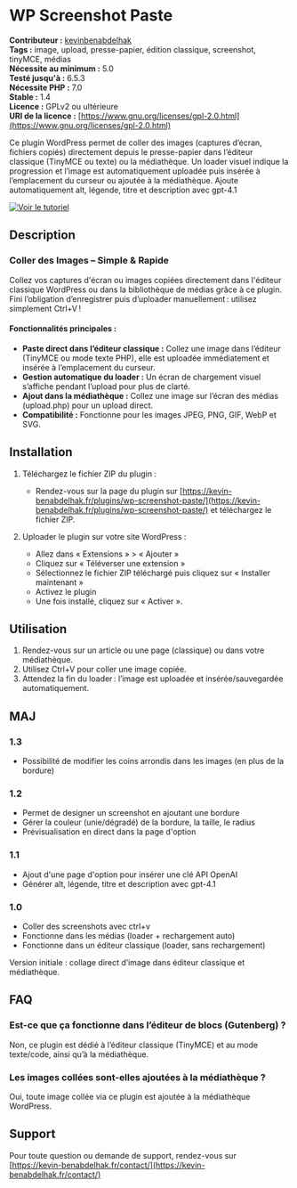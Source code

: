 # WP Screenshot Paste

**Contributeur :** [kevinbenabdelhak](https://kevin-benabdelhak.fr)  
**Tags :** image, upload, presse-papier, édition classique, screenshot, tinyMCE, médias  
**Nécessite au minimum :** 5.0  
**Testé jusqu'à :** 6.5.3  
**Nécessite PHP :** 7.0  
**Stable :** 1.4     
**Licence :** GPLv2 ou ultérieure  
**URI de la licence :** [https://www.gnu.org/licenses/gpl-2.0.html](https://www.gnu.org/licenses/gpl-2.0.html)

Ce plugin WordPress permet de coller des images (captures d’écran, fichiers copiés) directement depuis le presse-papier dans l’éditeur classique (TinyMCE ou texte) ou la médiathèque. Un loader visuel indique la progression et l’image est automatiquement uploadée puis insérée à l’emplacement du curseur ou ajoutée à la médiathèque. Ajoute automatiquement alt, légende, titre et description avec gpt-4.1

[![Voir le tutoriel](https://img.youtube.com/vi/LlCJHz9WlRk/maxresdefault.jpg)](https://www.youtube.com/watch?v=LlCJHz9WlRk&ab_channel=KevinBenabdelhak)


## Description

### Coller des Images – Simple & Rapide
Collez vos captures d'écran ou images copiées directement dans l'éditeur classique WordPress ou dans la bibliothèque de médias grâce à ce plugin. Fini l’obligation d’enregistrer puis d’uploader manuellement : utilisez simplement Ctrl+V !

#### Fonctionnalités principales :
- **Paste direct dans l’éditeur classique :** Collez une image dans l’éditeur (TinyMCE ou mode texte PHP), elle est uploadée immédiatement et insérée à l’emplacement du curseur.
- **Gestion automatique du loader :** Un écran de chargement visuel s’affiche pendant l’upload pour plus de clarté.
- **Ajout dans la médiathèque :** Collez une image sur l’écran des médias (upload.php) pour un upload direct.
- **Compatibilité :** Fonctionne pour les images JPEG, PNG, GIF, WebP et SVG.

## Installation

1. Téléchargez le fichier ZIP du plugin :
   - Rendez-vous sur la page du plugin sur [https://kevin-benabdelhak.fr/plugins/wp-screenshot-paste/](https://kevin-benabdelhak.fr/plugins/wp-screenshot-paste/) et téléchargez le fichier ZIP.

2. Uploader le plugin sur votre site WordPress :
   - Allez dans « Extensions » > « Ajouter »
   - Cliquez sur « Téléverser une extension »
   - Sélectionnez le fichier ZIP téléchargé puis cliquez sur « Installer maintenant »
   - Activez le plugin
   - Une fois installé, cliquez sur « Activer ».

## Utilisation

1. Rendez-vous sur un article ou une page (classique) ou dans votre médiathèque.
2. Utilisez Ctrl+V pour coller une image copiée.
3. Attendez la fin du loader : l’image est uploadée et insérée/sauvegardée automatiquement.

## MAJ

### 1.3 
- Possibilité de modifier les coins arrondis dans les images (en plus de la bordure)

### 1.2 
- Permet de designer un screenshot en ajoutant une bordure
- Gérer la couleur (unie/dégradé) de la bordure, la taille, le radius
- Prévisualisation en direct dans la page d'option

### 1.1 
- Ajout d'une page d'option pour insérer une clé API OpenAI
- Générer alt, légende, titre et description avec gpt-4.1

### 1.0
- Coller des screenshots avec ctrl+v
- Fonctionne dans les médias (loader + rechargement auto)
- Fonctionne dans un éditeur classique (loader, sans rechargement)

Version initiale : collage direct d’image dans éditeur classique et médiathèque.

## FAQ

### Est-ce que ça fonctionne dans l’éditeur de blocs (Gutenberg) ?
Non, ce plugin est dédié à l’éditeur classique (TinyMCE) et au mode texte/code, ainsi qu’à la médiathèque.

### Les images collées sont-elles ajoutées à la médiathèque ?
Oui, toute image collée via ce plugin est ajoutée à la médiathèque WordPress.

## Support

Pour toute question ou demande de support, rendez-vous sur [https://kevin-benabdelhak.fr/contact/](https://kevin-benabdelhak.fr/contact/)
